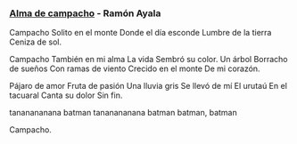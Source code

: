 ### [Alma de campacho](https://www.youtube.com/watch?v=i-mwsUGBzI4) - Ramón Ayala

Campacho
Solito en el monte
Donde el día esconde
Lumbre de la tierra
Ceniza de sol.

Campacho
También en mi alma
La vida
Sembró su color.
Un árbol
Borracho de sueños
Con ramas de viento
Crecido en el monte
De mi corazón.

Pájaro de amor
Fruta de pasión
Una lluvia gris
Se llevó de mí
El urutaú
En el tacuaral
Canta su dolor
Sin fin.

tananananana batman
tananananana batman
batman, batman

Campacho.
